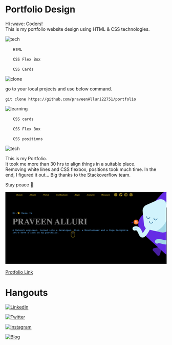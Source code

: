 # Portfolio Design

<p> 
Hi :wave: Coders!
<br> This is my portfolio website design using HTML & CSS technologies.
</p>

![tech](https://img.shields.io/badge/Tech%20Involved-FF8800?style=for-the-badge&logoColor=white)

<ul>

`HTML`

`CSS Flex Box`

`CSS Cards`

</ul>

![clone](https://img.shields.io/badge/How%20to%20Clone%20this%20project-7D4698?style=for-the-badge&logoColor=white)

<p> go to your local projects and use below command.</p>

`git clone https://github.com/praveenAlluri22751/portfolio`

![learning](https://img.shields.io/badge/learning%20curve%20on%20below%20topics%20while%20working%20on%20this%20Project-1997B5?style=for-the-badge&logoColor=white)

<ul>

`CSS cards`

`CSS Flex Box`

`CSS positions`

</ul>

![tech](https://img.shields.io/badge/About%20project-23D90007?style=for-the-badge&logoColor=white)

<p>
This is my Portfolio.
<br>It took me more than 30 hrs to align things in a suitable place.<br>Removing white lines and CSS flexbox, positions took much time. In the end, I figured it out… Big thanks to the Stackoverflow team.
</p>

Stay peace :lotus_position:

![portfolio](./img/bgg.png)

[Protfolio Link](https://praveenalluri.com/)

# Hangouts

[![LinkedIn](https://img.shields.io/badge/linkedin-%230077B5.svg?style=for-the-badge&logo=linkedin&logoColor=white)](https://www.linkedin.com/in/praveen-alluri-b31962117/)

[![Twitter](https://badgen.net/badge/icon/twitter?icon=twitter&label)](https://twitter.com/Ugra1)

[![instagram](https://img.shields.io/badge/Instagram-0A66C2?style=for-the-badge&logo=instagram&logoColor=white)](https://www.instagram.com/ipa22751/)

[![Blog](https://img.shields.io/badge/Blog-FF5722?style=for-the-badge&logo=blogger&logoColor=white)](https://theyellowmultiverse.com/)
